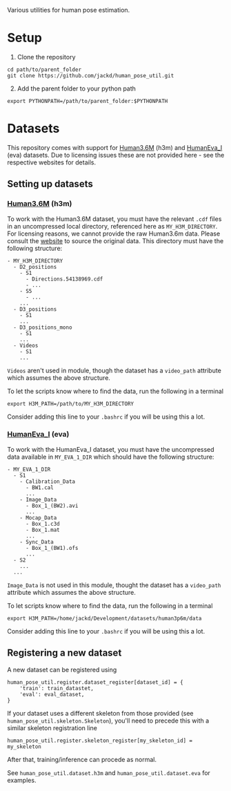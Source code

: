 Various utilities for human pose estimation.

# Setup
1. Clone the repository
```
cd path/to/parent_folder
git clone https://github.com/jackd/human_pose_util.git
```
2. Add the parent folder to your python path
```
export PYTHONPATH=/path/to/parent_folder:$PYTHONPATH
```

# Datasets
This repository comes with support for [Human3.6M](http://vision.imar.ro/human3.6m/description.php) (h3m) and [HumanEva_I](http://humaneva.is.tue.mpg.de/datasets_human_1) (eva) datasets. Due to licensing issues these are not provided here - see the respective websites for details.

## Setting up datasets

### [Human3.6M](http://vision.imar.ro/human3.6m/description.php) (h3m)
To work with the Human3.6M dataset, you must have the relevant `.cdf` files in an uncompressed local directory, referenced here as `MY_H3M_DIRECTORY`. For licensing reasons, we cannot provide the raw Human3.6m data. Please consult the [website](http://vision.imar.ro/human3.6m/description.php) to source the original data. This directory must have the following structure:
```
- MY_H3M_DIRECTORY
  - D2_positions
    - S1
      - Directions.54138969.cdf
      - ...
    - S5
      - ...
    ...
  - D3_positions
    - S1
    ...
  - D3_positions_mono
    - S1
    ...
  - Videos
    - S1
    ...
```

`Videos` aren't used in module, though the dataset has a `video_path` attribute which assumes the above structure.

To let the scripts know where to find the data, run the following in a terminal
```
export H3M_PATH=/path/to/MY_H3M_DIRECTORY
```

Consider adding this line to your `.bashrc` if you will be using this a lot.

### [HumanEva_I](http://humaneva.is.tue.mpg.de/datasets_human_1) (eva)
To work with the HumanEva_I dataset, you must have the uncompressed data available in `MY_EVA_1_DIR` which should have the following structure:
```
- MY_EVA_1_DIR
  - S1
    - Calibration_Data
      - BW1.cal
      ...
    - Image_Data
      - Box_1_(BW2).avi
      ...
    - Mocap_Data
      - Box_1.c3d
      - Box_1.mat
      ...
    - Sync_Data
      - Box_1_(BW1).ofs
      ...
  - S2
    ...
  ...
```

`Image_Data` is not used in this module, thought the dataset has a `video_path` attribute which assumes the above structure.

To let scripts know where to find the data, run the following in a terminal
```
export H3M_PATH=/home/jackd/Development/datasets/human3p6m/data
```

Consider adding this line to your `.bashrc` if you will be using this a lot.

## Registering a new dataset
A new dataset can be registered using
```
human_pose_util.register.dataset_register[dataset_id] = {
    'train': train_datastet,
    'eval': eval_dataset,
}
```

If your dataset uses a different skeleton from those provided (see `human_pose_util.skeleton.Skeleton`), you'll need to precede this with a similar skeleton registration line
```
human_pose_util.register.skeleton_register[my_skeleton_id] = my_skeleton
```

After that, training/inference can procede as normal.

See `human_pose_util.dataset.h3m` and `human_pose_util.dataset.eva` for examples.
